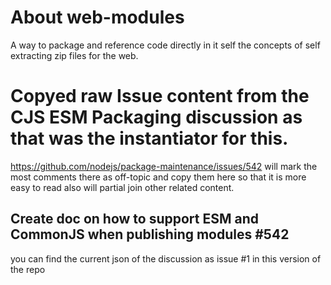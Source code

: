 # About web-modules
A way to package and reference code directly in it self the concepts of self extracting zip files for the web.

# Copyed raw Issue content from the CJS ESM Packaging discussion as that was the instantiator for this.
https://github.com/nodejs/package-maintenance/issues/542 will mark the most comments there as off-topic and copy them here so 
that it is more easy to read also will partial join other related content.

## Create doc on how to support ESM and CommonJS when publishing modules #542

you can find the current json of the discussion as issue #1 in this version of the repo
